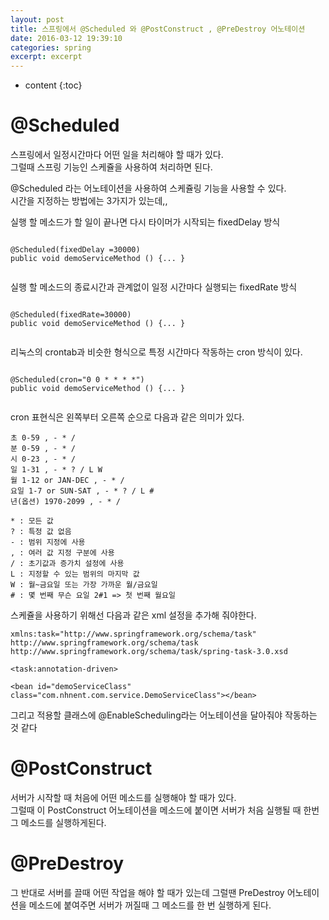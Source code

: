 ```yaml
---
layout: post
title: 스프링에서 @Scheduled 와 @PostConstruct , @PreDestroy 어노테이션
date: 2016-03-12 19:39:10
categories: spring
excerpt: excerpt
---
```



* content 
{:toc}  


# @Scheduled
스프링에서 일정시간마다 어떤 일을 처리해야 할 때가 있다.  
그럴때 스프링 기능인 스케쥴을 사용하여 처리하면 된다.  
  
@Scheduled 라는 어노테이션을 사용하여 스케쥴링 기능을 사용할 수 있다.  
시간을 지정하는 방법에는 3가지가 있는데,,  
  
실행 할 메소드가 할 일이 끝나면 다시 타이머가 시작되는 fixedDelay 방식  
  
```{.java}  
    
@Scheduled(fixedDelay =30000)  
public void demoServiceMethod () {... }  
  
```
   
실행 할 메소드의 종료시간과 관계없이 일정 시간마다 실행되는 fixedRate 방식  
    
```{.java}  
  
@Scheduled(fixedRate=30000)  
public void demoServiceMethod () {... }  
  
```
    
리눅스의 crontab과 비슷한 형식으로 특정 시간마다 작동하는 cron 방식이 있다.  
  
```{.java}  
  
@Scheduled(cron="0 0 * * * *")  
public void demoServiceMethod () {... }  
  
```
  
  
cron 표현식은 왼쪽부터 오른쪽 순으로 다음과 같은 의미가 있다.  
  
```  
초 0-59 , - * /   
분 0-59 , - * /   
시 0-23 , - * /   
일 1-31 , - * ? / L W  
월 1-12 or JAN-DEC , - * /   
요일 1-7 or SUN-SAT , - * ? / L #   
년(옵션) 1970-2099 , - * /  
  
* : 모든 값  
? : 특정 값 없음  
- : 범위 지정에 사용  
, : 여러 값 지정 구분에 사용  
/ : 초기값과 증가치 설정에 사용  
L : 지정할 수 있는 범위의 마지막 값  
W : 월~금요일 또는 가장 가까운 월/금요일  
# : 몇 번째 무슨 요일 2#1 => 첫 번째 월요일  
```  
  
스케쥴을 사용하기 위해선 다음과 같은 xml 설정을 추가해 줘야한다.  
  
```{.java}  
xmlns:task="http://www.springframework.org/schema/task"  
http://www.springframework.org/schema/task  
http://www.springframework.org/schema/task/spring-task-3.0.xsd  
```  
  
```{.java}  
<task:annotation-driven>  
```  
  
```{.java}  
<bean id="demoServiceClass" class="com.nhnent.com.service.DemoServiceClass"></bean>  
```
  
그리고 적용할 클래스에 @EnableScheduling라는 어노테이션을 달아줘야 작동하는 것 같다  
  
# @PostConstruct  
서버가 시작할 때 처음에 어떤 메소드를 실행해야 할 때가 있다.   
그럴때 이 PostConstruct 어노테이션을 메소드에 붙이면 서버가 처음 실행될 때 한번 그 메소드를 실행하게된다.  
  
# @PreDestroy  
그 반대로 서버를 끌때 어떤 작업을 해야 할 때가 있는데 그럴땐 PreDestroy 어노테이션을 메소드에 붙여주면 서버가 꺼질때 그 메소드를 한 번 실행하게 된다.  
